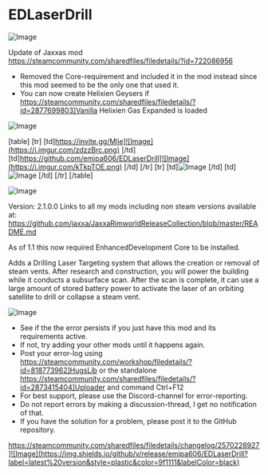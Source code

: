 # EDLaserDrill

![Image](https://i.imgur.com/buuPQel.png)

Update of Jaxxas mod
https://steamcommunity.com/sharedfiles/filedetails/?id=722086956

- Removed the Core-requirement and included it in the mod instead since this mod seemed to be the only one that used it.
- You can now create Helixien Geysers if https://steamcommunity.com/sharedfiles/filedetails/?id=2877699803]Vanilla Helixien Gas Expanded is loaded

![Image](https://i.imgur.com/pufA0kM.png)


[table]
    [tr]
        [td]https://invite.gg/Mlie]![Image](https://i.imgur.com/zdzzBrc.png)
[/td]
        [td]https://github.com/emipa606/EDLaserDrill]![Image](https://i.imgur.com/kTkpTOE.png)
[/td]
    [/tr]
    [tr]
        [td]![Image](https://i.imgur.com/WjDSfUn.png)
[/td]
        [td]![Image](https://i.imgur.com/h5VwTNL.png)
[/td]
    [/tr]
[/table]
	
![Image](https://i.imgur.com/Z4GOv8H.png)

Version: 2.1.0.0
Links to all my mods including non steam versions available at: https://github.com/jaxxa/JaxxaRimworldReleaseCollection/blob/master/README.md

As of 1.1 this now required EnhancedDevelopment Core to be installed.

Adds a Drilling Laser Targeting system that allows the creation or removal of steam vents. After research and construction, you will power the building while it conducts a subsurface scan. After the scan is complete, it can use a large amount of stored battery power to activate the laser of an orbiting satellite to drill or collapse a steam vent.

![Image](https://i.imgur.com/PwoNOj4.png)



-  See if the the error persists if you just have this mod and its requirements active.
-  If not, try adding your other mods until it happens again.
-  Post your error-log using https://steamcommunity.com/workshop/filedetails/?id=818773962]HugsLib or the standalone https://steamcommunity.com/sharedfiles/filedetails/?id=2873415404]Uploader and command Ctrl+F12
-  For best support, please use the Discord-channel for error-reporting.
-  Do not report errors by making a discussion-thread, I get no notification of that.
-  If you have the solution for a problem, please post it to the GitHub repository.



https://steamcommunity.com/sharedfiles/filedetails/changelog/2570228927]![Image](https://img.shields.io/github/v/release/emipa606/EDLaserDrill?label=latest%20version&style=plastic&color=9f1111&labelColor=black)

